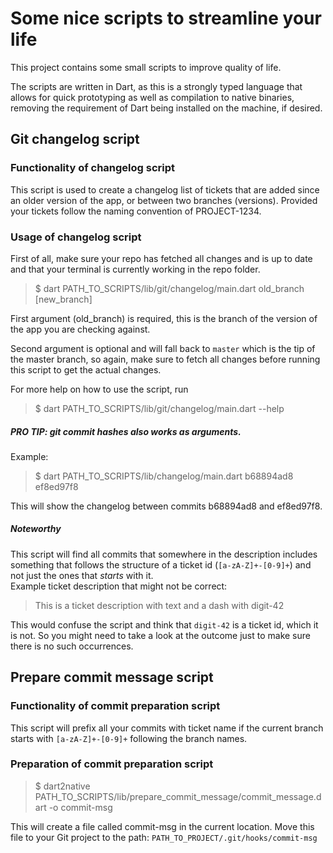 Some nice scripts to streamline your life
================

This project contains some small scripts to improve quality of life.

The scripts are written in Dart, as this is a strongly typed language that allows for quick
prototyping as well as compilation to native binaries, removing the requirement of Dart being installed
on the machine, if desired.

Git changelog script
--------------------
### Functionality of changelog script
This script is used to create a changelog list of tickets that are added
since an older version of the app, or between two branches (versions).
Provided your tickets follow the naming convention of PROJECT-1234.

### Usage of changelog script
First of all, make sure your repo has fetched all changes and is up to
date and that your terminal is currently working in the repo folder.

> $ dart PATH_TO_SCRIPTS/lib/git/changelog/main.dart old_branch [new_branch]

First argument (old_branch) is required, this is the branch of the
version of the app you are checking against.

Second argument is optional and will fall back to `master` which is the
tip of the master branch, so again, make sure to fetch all changes
before running this script to get the actual changes.

For more help on how to use the script, run
> $ dart PATH_TO_SCRIPTS/lib/git/changelog/main.dart --help

#####  PRO TIP: git commit hashes also works as arguments.
Example:

> $ dart PATH_TO_SCRIPTS/lib/changelog/main.dart b68894ad8 ef8ed97f8

This will show the changelog between commits b68894ad8 and ef8ed97f8.

##### Noteworthy

This script will find all commits that somewhere in the description
includes something that follows the structure of a ticket id
(`[a-zA-Z]+-[0-9]+`) and not just the ones
that _starts_ with it.  
Example ticket description that might not be correct:

> This is a ticket description with text and a dash with digit-42

This would confuse the script and think that `digit-42` is a ticket id,
which it is not. So you might need to take a look at the outcome just to
make sure there is no such occurrences.

Prepare commit message script
-----------------------------
### Functionality of commit preparation script
This script will prefix all your commits with ticket name if the current
branch starts with `[a-zA-Z]+-[0-9]+` following the branch names.

### Preparation of commit preparation script

> $ dart2native PATH_TO_SCRIPTS/lib/prepare_commit_message/commit_message.dart -o commit-msg

This will create a file called commit-msg in the current location. Move
this file to your Git project to the path: `PATH_TO_PROJECT/.git/hooks/commit-msg`
